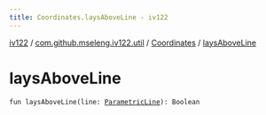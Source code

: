 ```yaml
---
title: Coordinates.laysAboveLine - iv122
---
```


[iv122](../../index.md) / [com.github.mseleng.iv122.util](../index.md) / [Coordinates](index.md) / [laysAboveLine](.)

# laysAboveLine

`fun laysAboveLine(line: `[`ParametricLine`](../-parametric-line/index.md)`): Boolean`